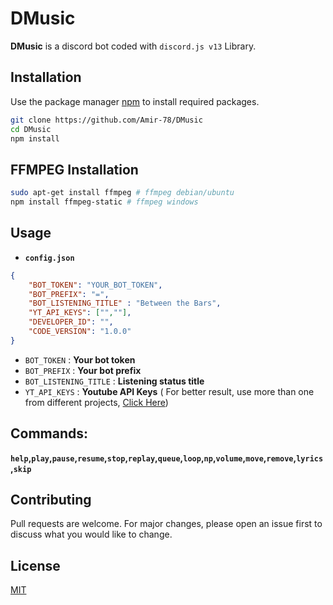 # DMusic

**DMusic** is a discord bot coded with `discord.js v13` Library.

## Installation

Use the package manager [npm](https://www.npmjs.com/) to install required packages.

```bash
git clone https://github.com/Amir-78/DMusic
cd DMusic
npm install
```

## FFMPEG Installation

```bash
sudo apt-get install ffmpeg # ffmpeg debian/ubuntu
npm install ffmpeg-static # ffmpeg windows
```
## Usage

- **`config.json`**
```json
{
    "BOT_TOKEN": "YOUR_BOT_TOKEN",
    "BOT_PREFIX": "=",
    "BOT_LISTENING_TITLE" : "Between the Bars",
    "YT_API_KEYS": ["",""],
    "DEVELOPER_ID": "",
    "CODE_VERSION": "1.0.0"
}
```
- `BOT_TOKEN` : **Your bot token**
- `BOT_PREFIX` : **Your bot prefix**
- `BOT_LISTENING_TITLE` : **Listening status title**
- `YT_API_KEYS` : **Youtube API Keys** ( For better result, use more than one from different projects, [Click Here](https://developers.google.com/youtube/v3/getting-started))

## Commands:
**`help`,`play`,`pause`,`resume`,`stop`,`replay`,`queue`,`loop`,`np`,`volume`,`move`,`remove`,`lyrics`,`skip`**

## Contributing
Pull requests are welcome. For major changes, please open an issue first to discuss what you would like to change.

## License
[MIT](https://github.com/Amir-78/DMusic/blob/add-license-1/LICENSE)
